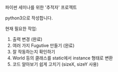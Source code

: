 ﻿파이썬 세미나를 위한 '추적자' 프로젝트

python3으로 작성합니다.


현재 필요한 작업: 

1. 출력 변경 (완료)
2. 여러 가지 Fugutive 만들기 (완료)
3. 잘 작동하는지 확인하기
4. World 등의 클래스를 static에서 instance 형태로 변환
5. 코드 알아보기 쉽게 고치기 (sizeX, sizeY 사용)
